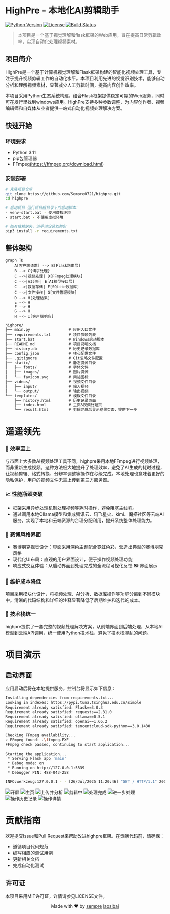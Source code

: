 # HighPre - 本地化AI剪辑助手

[![Python Version](https://img.shields.io/badge/python-3.8%2B-blue)](https://www.python.org/downloads/)
[![License](https://img.shields.io/badge/license-MIT-green)](LICENSE)
[![Build Status](https://img.shields.io/badge/build-passing-brightgreen)](https://github.com/Sempre0721/highpre/actions)
> 本项目是一个基于视觉理解和flask框架的Web应用，旨在提高日常剪辑效率，实现自动化处理视频素材。

## 项目简介

HighPre是一个基于计算机视觉理解和Flask框架构建的智能化视频处理工具，专注于提升视频剪辑工作的自动化水平。本项目利用先进的视觉识别技术，能够自动分析和理解视频素材，显著减少人工剪辑时间，提高内容创作效率。

本项目采用Python生态系统构建，结合Flask框架提供稳定可靠的Web服务，同时可在发行里找到windows应用。HighPre支持多种参数调整，为内容创作者、视频编辑师和自媒体从业者提供一站式自动化视频处理解决方案。

## 快速开始

### 环境要求
- Python 3.11
- pip包管理器
- FFmpeg(https://ffmpeg.org/download.html)

### 安装部署

```bash
# 克隆项目仓库
git clone https://github.com/Sempre0721/highpre.git
cd highpre

# 启动项目 运行项目根目录下的启动脚本:
- venv-start.bat - 使用虚拟环境
- start.bat - 不使用虚拟环境

# 如有依赖缺失，请手动安装依赖包
pip3 install -r requirements.txt
```

## 整体架构

```mermaid
graph TD
    A[客户端请求] --> B[Flask路由层]
    B --> C{请求处理}
    C -->|视频处理| D[FFmpeg处理模块]
    C -->|AI分析| E[AI模型接口层]
    C -->|数据存储| F[SQLite数据库]
    C -->|文件操作| G[文件管理模块]
    D --> H[处理结果]
    E --> H
    F --> H
    G --> H
    H --> I[客户端响应]
```
```txt
highpre/
├── main.py                 # 应用入口文件
├── requirements.txt        # 项目依赖列表
├── start.bat               # Windows启动脚本
├── README.md               # 项目说明文档
├── history.db              # 历史记录数据库
├── config.json             # 核心配置文件
├── .gitignore              # Git忽略文件配置
├── static/                 # 静态资源目录
│   ├── fonts/              # 字体文件
│   ├── images/             # 图片资源
│   └── favicon.svg         # 网站图标
├── videos/                 # 视频文件目录
│   ├── input/              # 输入视频
│   └── output/             # 输出视频
└── templates/              # 模板文件目录
    ├── history.html        # 历史记录页面
    ├── index.html          # 主页&视频处理页
    └── result.html         # 剪辑完成后显示结果页面，提供下一步
```
# 遥遥领先
### 🚀 效率至上
与市面上大多数AI视频处理工具不同，highpre采用本地FFmpeg进行视频处理，而非重新生成视频。这种方法极大地提升了处理效率，避免了AI生成的耗时过程，让视频剪辑、格式转换、分辨率调整等操作在秒级完成。本地处理也意味着更好的隐私保护，用户的视频文件无需上传到第三方服务器。

### 📈 性能瓶颈突破
* 框架采用异步处理机制处理视频等耗时操作，避免阻塞主线程。
* 通过调用本地Ollama模型和集成腾讯云、讯飞星火、kimi、魔搭社区等云端AI服务，实现了本地和云端资源的合理分配利用，提升系统整体处理能力。

### 🎨 赛博风格界面
* 赛博朋克视觉设计：界面采用深色主题配合霓虹色彩，营造出典型的赛博朋克风格
* 现代化UI布局：直观的用户界面设计，便于操作视频处理功能
* 响应式交互体验：从启动界面到处理完成的全流程可视化反馈
🖼️ 界面展示
### 🔧 维护成本降低
项目采用模块化设计，将视频处理、AI分析、数据库操作等功能分离到不同模块中。清晰的代码结构和详细的注释显著降低了后期维护和迭代的成本。

### 🔄 技术栈统一
highpre提供了一套完整的视频处理解决方案，从前端界面到后端处理，从本地AI模型到云端API调用，统一使用Python技术栈，避免了技术栈混乱的问题。

# 项目演示
## 启动界面
应用启动后将在本地提供服务，控制台将显示如下信息：

```bash
Installing dependencies from requirements.txt...
Looking in indexes: https://pypi.tuna.tsinghua.edu.cn/simple
Requirement already satisfied: Flask==3.0.3
Requirement already satisfied: requests==2.31.0
Requirement already satisfied: ollama==0.5.1
Requirement already satisfied: openai==1.66.2
Requirement already satisfied: tencentcloud-sdk-python==3.0.1430

Checking FFmpeg availability...
✓ FFmpeg found: .\ffmpeg.EXE
FFmpeg check passed, continuing to start application...

Starting the application...
 * Serving Flask app 'main'
 * Debug mode: on
 * Running on http://127.0.0.1:5839
 * Debugger PIN: 488-043-258

INFO:werkzeug:127.0.0.1 - - [26/Jul/2025 11:20:46] "GET / HTTP/1.1" 200 -
```
![开屏](static/image-2.png)
![主页](static/image.png)
![上传并分析](static/image-1.png)
![剪辑中](static/image-3.png)
![处理完成](static/image-4.png)
![进一步处理](static/image-9.png)
![操作历史记录](static/image-6.png)
![操作详情](static/image-7.png)
# 贡献指南
欢迎提交Issue和Pull Request来帮助改进highpre框架。在贡献代码前，请确保：

* 遵循项目代码规范
* 编写相应的测试用例
* 更新相关文档
* 完成自动化测试
## 许可证
本项目采用MIT许可证，详情请参见LICENSE文件。

<p align="center"> Made with ❤️ by <a href="https://github.com/Sempre0721">sempre</a> <a href="https://github.com/LaoSiBai">laosibai</a></p>
